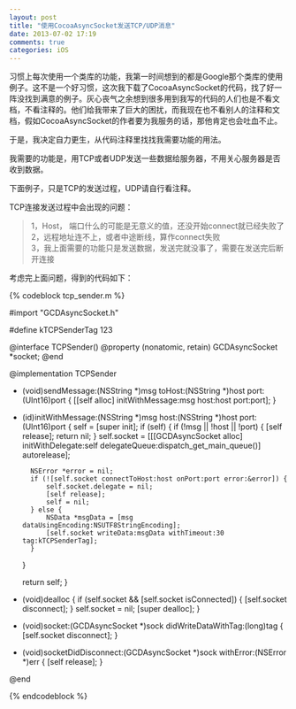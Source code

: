 ```yaml
---
layout: post
title: "使用CocoaAsyncSocket发送TCP/UDP消息"
date: 2013-07-02 17:19
comments: true
categories: iOS
---
```


习惯上每次使用一个类库的功能，我第一时间想到的都是Google那个类库的使用例子。这不是一个好习惯，这次我下载了CocoaAsyncSocket的代码，找了好一阵没找到满意的例子。灰心丧气之余想到很多用到我写的代码的人们也是不看文档，不看注释的。他们给我带来了巨大的困扰，而我现在也不看别人的注释和文档，假如CocoaAsyncSocket的作者要为我服务的话，那他肯定也会吐血不止。

于是，我决定自力更生，从代码注释里找找我需要功能的用法。

我需要的功能是，用TCP或者UDP发送一些数据给服务器，不用关心服务器是否收到数据。

下面例子，只是TCP的发送过程，UDP请自行看注释。

<!-- more -->

TCP连接发送过程中会出现的问题：

>1，Host， 端口什么的可能是无意义的值，还没开始connect就已经失败了  
>2，远程地址连不上，或者中途断线，算作connect失败  
>3，我上面需要的功能只是发送数据，发送完就没事了，需要在发送完后断开连接  

考虑完上面问题，得到的代码如下：

{% codeblock tcp_sender.m %}

#import "GCDAsyncSocket.h"

#define kTCPSenderTag 123

@interface TCPSender()
@property (nonatomic, retain) GCDAsyncSocket *socket;
@end

@implementation TCPSender

+ (void)sendMessage:(NSString *)msg toHost:(NSString *)host port:(UInt16)port {
    [[self alloc] initWithMessage:msg host:host port:port];
}

- (id)initWithMessage:(NSString *)msg host:(NSString *)host port:(UInt16)port {
    self = [super init];
    if (self) {
        if (!msg || !host || !port) {
            [self release];
            return nil;
        }
        self.socket = [[[GCDAsyncSocket alloc] initWithDelegate:self delegateQueue:dispatch_get_main_queue()] autorelease];
        
        NSError *error = nil;
        if (![self.socket connectToHost:host onPort:port error:&error]) {
            self.socket.delegate = nil;
            [self release];
            self = nil;
        } else {
            NSData *msgData = [msg dataUsingEncoding:NSUTF8StringEncoding];
            [self.socket writeData:msgData withTimeout:30 tag:kTCPSenderTag];
        }
    }
    
    return self;
}

- (void)dealloc {
    if (self.socket && [self.socket isConnected]) {
        [self.socket disconnect];
    }
    self.socket = nil;
    [super dealloc];
}

- (void)socket:(GCDAsyncSocket *)sock didWriteDataWithTag:(long)tag {
    [self.socket disconnect];
}

- (void)socketDidDisconnect:(GCDAsyncSocket *)sock withError:(NSError *)err {
    [self release];
}

@end

{% endcodeblock %}
